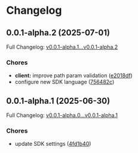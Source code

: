 # Changelog

## 0.0.1-alpha.2 (2025-07-01)

Full Changelog: [v0.0.1-alpha.1...v0.0.1-alpha.2](https://github.com/jamalla/merchant-categories-sdk/compare/v0.0.1-alpha.1...v0.0.1-alpha.2)

### Chores

* **client:** improve path param validation ([e2018df](https://github.com/jamalla/merchant-categories-sdk/commit/e2018df06c2a2bbd1b901983d16c43c5c388e393))
* configure new SDK language ([756482c](https://github.com/jamalla/merchant-categories-sdk/commit/756482c4c0283d6a841960cac8b83c1caa1b00b0))

## 0.0.1-alpha.1 (2025-06-30)

Full Changelog: [v0.0.1-alpha.0...v0.0.1-alpha.1](https://github.com/jamalla/merchant-categories-sdk/compare/v0.0.1-alpha.0...v0.0.1-alpha.1)

### Chores

* update SDK settings ([4fd1b40](https://github.com/jamalla/merchant-categories-sdk/commit/4fd1b4098460850b55db73fd92cf2e2d729637a7))
